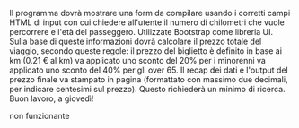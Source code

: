 Il programma dovrà mostrare una form da compilare usando i corretti campi HTML di input con cui chiedere all'utente il numero di chilometri che vuole percorrere e l'età del passeggero. Utilizzate Bootstrap come libreria UI.
Sulla base di queste informazioni dovrà calcolare il prezzo totale del viaggio, secondo queste regole:
il prezzo del biglietto è definito in base ai km (0.21 € al km)
va applicato uno sconto del 20% per i minorenni
va applicato uno sconto del 40% per gli over 65.
Il recap dei dati e l'output del prezzo finale va stampato in pagina (formattato con massimo due decimali, per indicare centesimi sul prezzo). Questo richiederà un minimo di ricerca.
Buon lavoro, a giovedì!



non funzionante